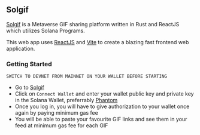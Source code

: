 ## Solgif

[Solgif](https://solgif.) is a Metaverse GIF sharing platform written in Rust and ReactJS which utilizes Solana Programs.

This web app uses [ReactJS](https://reactjs.org/) and [Vite](https://vitejs.dev/) to create a blazing fast frontend web application.

### Getting Started
`SWITCH TO DEVNET FROM MAINNET ON YOUR WALLET BEFORE STARTING`
- Go to [Solgif](https://solgif.)
- Click on `Connect Wallet` and enter your wallet public key and private key in the Solana Wallet, preferrably [Phantom](https://phantom.app/)
- Once you log in, you will have to give authorization to your wallet once again by paying minimum gas fee
- You will be able to paste your favourite GIF links and see them in your feed at minimum gas fee for each GIF


